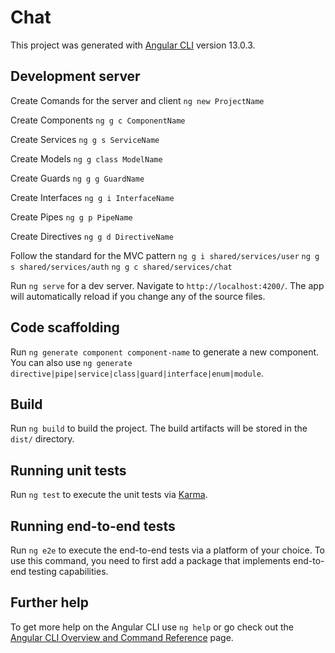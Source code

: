 # Chat

This project was generated with [Angular CLI](https://github.com/angular/angular-cli) version 13.0.3.

## Development server
Create Comands for the server and client
`ng new ProjectName`

Create Components
`ng g c ComponentName`

Create Services
`ng g s ServiceName`

Create Models
`ng g class ModelName`

Create Guards
`ng g g GuardName`

Create Interfaces
`ng g i InterfaceName`

Create Pipes
`ng g p PipeName`

Create Directives
`ng g d DirectiveName`

Follow the standard for the MVC pattern
`ng g i shared/services/user`
`ng g s shared/services/auth`
`ng g c shared/services/chat`

Run `ng serve` for a dev server. Navigate to `http://localhost:4200/`. The app will automatically reload if you change any of the source files.

## Code scaffolding

Run `ng generate component component-name` to generate a new component. You can also use `ng generate directive|pipe|service|class|guard|interface|enum|module`.

## Build

Run `ng build` to build the project. The build artifacts will be stored in the `dist/` directory.

## Running unit tests

Run `ng test` to execute the unit tests via [Karma](https://karma-runner.github.io).

## Running end-to-end tests

Run `ng e2e` to execute the end-to-end tests via a platform of your choice. To use this command, you need to first add a package that implements end-to-end testing capabilities.

## Further help

To get more help on the Angular CLI use `ng help` or go check out the [Angular CLI Overview and Command Reference](https://angular.io/cli) page.
